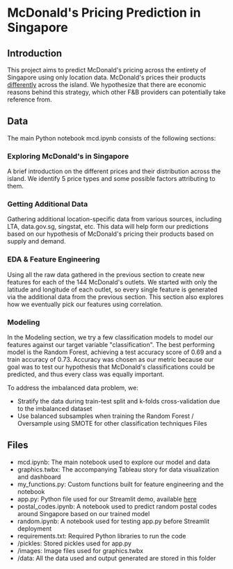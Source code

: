 # McDonald's Pricing Prediction in Singapore

## Introduction

This project aims to predict McDonald's pricing across the entirety of Singapore using only location data. McDonald's prices their products [differently](https://nicslvl-mcpredictor-app-6qi9oo.streamlit.app) across the island. We hypothesize that there are economic reasons behind this strategy, which other F&B providers can potentially take reference from.

## Data
The main Python notebook mcd.ipynb consists of the following sections:

### Exploring McDonald's in Singapore
A brief introduction on the different prices and their distribution across the island. We identify 5 price types and some possible factors attributing to them.
### Getting Additional Data
Gathering additional location-specific data from various sources, including LTA, data.gov.sg, singstat, etc. This data will help form our predictions based on our hypothesis of McDonald's pricing their products based on supply and demand.
### EDA & Feature Engineering
Using all the raw data gathered in the previous section to create new features for each of the 144 McDonald's outlets. We started with only the latitude and longitude of each outlet, so every single feature is generated via the additional data from the previous section. This section also explores how we eventually pick our features using correlation.
### Modeling
In the Modeling section, we try a few classification models to model our features against our target variable "classification". The best performing model is the Random Forest, achieving a test accuracy score of 0.69 and a train accuracy of 0.73. Accuracy was chosen as our metric because our goal was to test our hypothesis that McDonald's classifications could be predicted, and thus every class was equally important.

To address the imbalanced data problem, we:
- Stratify the data during train-test split and k-folds cross-validation due to the imbalanced dataset
- Use balanced subsamples when training the Random Forest / Oversample using SMOTE for other classification techniques
Files

## Files
- mcd.ipynb: The main notebook used to explore our model and data
- graphics.twbx: The accompanying Tableau story for data visualization and dashboard
- my_functions.py: Custom functions built for feature engineering and the notebook
- app.py: Python file used for our Streamlit demo, available [here](https://nicslvl-mcpredictor-app-6qi9oo.streamlit.app)
- postal_codes.ipynb: A notebook used to predict random postal codes around Singapore based on our trained model
- random.ipynb: A notebook used for testing app.py before Streamlit deployment
- requirements.txt: Required Python libraries to run the code
- /pickles: Stored pickles used for app.py
- /images: Image files used for graphics.twbx
- /data: All the data used and output generated are stored in this folder
